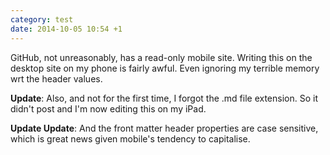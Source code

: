 ```yaml
---
category: test
date: 2014-10-05 10:54 +1
---
```

GitHub, not unreasonably, has a read-only mobile site. Writing this on the desktop site on my phone is fairly awful. Even ignoring my terrible memory wrt the header values.

**Update**:
Also, and not for the first time, I forgot the .md file extension. So it didn't post and I'm now editing this on my iPad.

**Update Update**:
And the front matter header properties are case sensitive, which is great news given mobile's tendency to capitalise.
